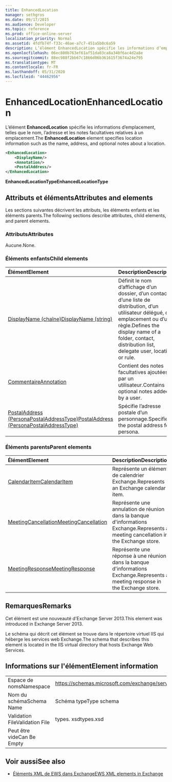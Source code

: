 ```yaml
---
title: EnhancedLocation
manager: sethgros
ms.date: 09/17/2015
ms.audience: Developer
ms.topic: reference
ms.prod: office-online-server
localization_priority: Normal
ms.assetid: 4fdfb74f-f33c-46ae-a7c7-451a5b0c6a59
description: L’élément EnhancedLocation spécifie les informations d’emplacement, telles que le nom, l’adresse et les notes facultatives relatives à un emplacement.
ms.openlocfilehash: 06ec800b763ef61af51da03ca8a340f6ac4d2a8e
ms.sourcegitcommit: 88ec988f2bb67c1866d06b361615f3674a24e795
ms.translationtype: MT
ms.contentlocale: fr-FR
ms.lasthandoff: 05/31/2020
ms.locfileid: "44462956"
---
```

# <a name="enhancedlocation"></a><span data-ttu-id="cb8e7-103">EnhancedLocation</span><span class="sxs-lookup"><span data-stu-id="cb8e7-103">EnhancedLocation</span></span>

<span data-ttu-id="cb8e7-104">L’élément **EnhancedLocation** spécifie les informations d’emplacement, telles que le nom, l’adresse et les notes facultatives relatives à un emplacement.</span><span class="sxs-lookup"><span data-stu-id="cb8e7-104">The **EnhancedLocation** element specifies location information such as the name, address, and optional notes about a location.</span></span> 
  
```XML
<EnhancedLocation>
    <DisplayName/>
    <Annotation/>
    <PostalAddress/>
</EnhancedLocation>
```

 <span data-ttu-id="cb8e7-105">**EnhancedLocationType**</span><span class="sxs-lookup"><span data-stu-id="cb8e7-105">**EnhancedLocationType**</span></span>
## <a name="attributes-and-elements"></a><span data-ttu-id="cb8e7-106">Attributs et éléments</span><span class="sxs-lookup"><span data-stu-id="cb8e7-106">Attributes and elements</span></span>

<span data-ttu-id="cb8e7-107">Les sections suivantes décrivent les attributs, les éléments enfants et les éléments parents.</span><span class="sxs-lookup"><span data-stu-id="cb8e7-107">The following sections describe attributes, child elements, and parent elements.</span></span>
  
### <a name="attributes"></a><span data-ttu-id="cb8e7-108">Attributs</span><span class="sxs-lookup"><span data-stu-id="cb8e7-108">Attributes</span></span>

<span data-ttu-id="cb8e7-109">Aucune.</span><span class="sxs-lookup"><span data-stu-id="cb8e7-109">None.</span></span>
  
### <a name="child-elements"></a><span data-ttu-id="cb8e7-110">Éléments enfants</span><span class="sxs-lookup"><span data-stu-id="cb8e7-110">Child elements</span></span>

|<span data-ttu-id="cb8e7-111">**Élément**</span><span class="sxs-lookup"><span data-stu-id="cb8e7-111">**Element**</span></span>|<span data-ttu-id="cb8e7-112">**Description**</span><span class="sxs-lookup"><span data-stu-id="cb8e7-112">**Description**</span></span>|
|:-----|:-----|
|[<span data-ttu-id="cb8e7-113">DisplayName (chaîne)</span><span class="sxs-lookup"><span data-stu-id="cb8e7-113">DisplayName (string)</span></span>](displayname-string.md) <br/> |<span data-ttu-id="cb8e7-114">Définit le nom d’affichage d’un dossier, d’un contact, d’une liste de distribution, d’un utilisateur délégué, d’un emplacement ou d’une règle.</span><span class="sxs-lookup"><span data-stu-id="cb8e7-114">Defines the display name of a folder, contact, distribution list, delegate user, location, or rule.</span></span>  <br/> |
|[<span data-ttu-id="cb8e7-115">Commentaire</span><span class="sxs-lookup"><span data-stu-id="cb8e7-115">Annotation</span></span>](annotation.md) <br/> |<span data-ttu-id="cb8e7-116">Contient des notes facultatives ajoutées par un utilisateur.</span><span class="sxs-lookup"><span data-stu-id="cb8e7-116">Contains optional notes added by a user.</span></span>  <br/> |
|[<span data-ttu-id="cb8e7-117">PostalAddress (PersonaPostalAddressType)</span><span class="sxs-lookup"><span data-stu-id="cb8e7-117">PostalAddress (PersonaPostalAddressType)</span></span>](postaladdress-personapostaladdresstype.md) <br/> |<span data-ttu-id="cb8e7-118">Spécifie l’adresse postale d’un personnage.</span><span class="sxs-lookup"><span data-stu-id="cb8e7-118">Specifies the postal address for a persona.</span></span>  <br/> |
   
### <a name="parent-elements"></a><span data-ttu-id="cb8e7-119">Éléments parents</span><span class="sxs-lookup"><span data-stu-id="cb8e7-119">Parent elements</span></span>

|<span data-ttu-id="cb8e7-120">**Élément**</span><span class="sxs-lookup"><span data-stu-id="cb8e7-120">**Element**</span></span>|<span data-ttu-id="cb8e7-121">**Description**</span><span class="sxs-lookup"><span data-stu-id="cb8e7-121">**Description**</span></span>|
|:-----|:-----|
|[<span data-ttu-id="cb8e7-122">CalendarItem</span><span class="sxs-lookup"><span data-stu-id="cb8e7-122">CalendarItem</span></span>](calendaritem.md) <br/> |<span data-ttu-id="cb8e7-123">Représente un élément de calendrier Exchange.</span><span class="sxs-lookup"><span data-stu-id="cb8e7-123">Represents an Exchange calendar item.</span></span>  <br/> |
|[<span data-ttu-id="cb8e7-124">MeetingCancellation</span><span class="sxs-lookup"><span data-stu-id="cb8e7-124">MeetingCancellation</span></span>](meetingcancellation.md) <br/> |<span data-ttu-id="cb8e7-125">Représente une annulation de réunion dans la banque d'informations Exchange.</span><span class="sxs-lookup"><span data-stu-id="cb8e7-125">Represents a meeting cancellation in the Exchange store.</span></span>  <br/> |
|[<span data-ttu-id="cb8e7-126">MeetingResponse</span><span class="sxs-lookup"><span data-stu-id="cb8e7-126">MeetingResponse</span></span>](meetingresponse.md) <br/> |<span data-ttu-id="cb8e7-127">Représente une réponse à une réunion dans la banque d'informations Exchange.</span><span class="sxs-lookup"><span data-stu-id="cb8e7-127">Represents a meeting response in the Exchange store.</span></span>  <br/> |
   
## <a name="remarks"></a><span data-ttu-id="cb8e7-128">Remarques</span><span class="sxs-lookup"><span data-stu-id="cb8e7-128">Remarks</span></span>

<span data-ttu-id="cb8e7-129">Cet élément est une nouveauté d'Exchange Server 2013.</span><span class="sxs-lookup"><span data-stu-id="cb8e7-129">This element was introduced in Exchange Server 2013.</span></span>
  
<span data-ttu-id="cb8e7-130">Le schéma qui décrit cet élément se trouve dans le répertoire virtuel IIS qui héberge les services web Exchange.</span><span class="sxs-lookup"><span data-stu-id="cb8e7-130">The schema that describes this element is located in the IIS virtual directory that hosts Exchange Web Services.</span></span>
  
## <a name="element-information"></a><span data-ttu-id="cb8e7-131">Informations sur l'élément</span><span class="sxs-lookup"><span data-stu-id="cb8e7-131">Element information</span></span>

|||
|:-----|:-----|
|<span data-ttu-id="cb8e7-132">Espace de noms</span><span class="sxs-lookup"><span data-stu-id="cb8e7-132">Namespace</span></span>  <br/> |https://schemas.microsoft.com/exchange/services/2006/types  <br/> |
|<span data-ttu-id="cb8e7-133">Nom du schéma</span><span class="sxs-lookup"><span data-stu-id="cb8e7-133">Schema Name</span></span>  <br/> |<span data-ttu-id="cb8e7-134">Schéma type</span><span class="sxs-lookup"><span data-stu-id="cb8e7-134">Type schema</span></span>  <br/> |
|<span data-ttu-id="cb8e7-135">Validation File</span><span class="sxs-lookup"><span data-stu-id="cb8e7-135">Validation File</span></span>  <br/> |<span data-ttu-id="cb8e7-136">types. xsd</span><span class="sxs-lookup"><span data-stu-id="cb8e7-136">types.xsd</span></span>  <br/> |
|<span data-ttu-id="cb8e7-137">Peut être vide</span><span class="sxs-lookup"><span data-stu-id="cb8e7-137">Can Be Empty</span></span>  <br/> ||
   
## <a name="see-also"></a><span data-ttu-id="cb8e7-138">Voir aussi</span><span class="sxs-lookup"><span data-stu-id="cb8e7-138">See also</span></span>



- [<span data-ttu-id="cb8e7-139">Éléments XML de EWS dans Exchange</span><span class="sxs-lookup"><span data-stu-id="cb8e7-139">EWS XML elements in Exchange</span></span>](ews-xml-elements-in-exchange.md)


